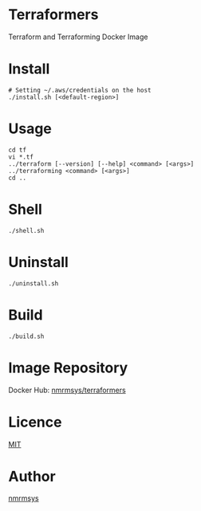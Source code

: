 
# Terraformers

Terraform and Terraforming Docker Image

# Install

```
# Setting ~/.aws/credentials on the host  
./install.sh [<default-region>]
```

# Usage

```
cd tf
vi *.tf
../terraform [--version] [--help] <command> [<args>]
../terraforming <command> [<args>]
cd ..
```

# Shell

```
./shell.sh
```

# Uninstall

```
./uninstall.sh
```

# Build

```
./build.sh
```

# Image Repository
Docker Hub: [nmrmsys/terraformers](https://hub.docker.com/r/nmrmsys/terraformers/)

# Licence
[MIT](http://opensource.org/licenses/mit-license.php)

# Author
[nmrmsys](https://github.com/nmrmsys)
